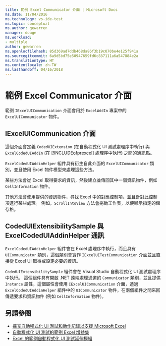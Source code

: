 ```yaml
---
title: 範例 Excel Communicator 介面 | Microsoft Docs
ms.date: 11/04/2016
ms.technology: vs-ide-test
ms.topic: conceptual
ms.author: gewarren
manager: douge
ms.workload:
- multiple
author: gewarren
ms.openlocfilehash: 85d369ad7ddb468da86f3b19c070be4e125f941a
ms.sourcegitcommit: 6a9d5bd75e50947659fd6c837111a6a547884e2a
ms.translationtype: HT
ms.contentlocale: zh-TW
ms.lasthandoff: 04/16/2018
---
```

# <a name="sample-excel-communicator-interface"></a>範例 Excel Communicator 介面
範例 `IExcelUICommunication` 介面會用於 `ExcelAddIn` 專案中的 `ExcelUICommunicator` 物件。

## <a name="iexceluicommunication-interface"></a>IExcelUICommunication 介面
 這個介面會定義 `CodedUIExtension` (在自動程式化 UI 測試處理序中執行) 與 `ExcelCodedUIAddIn` (在 [!INCLUDE[ofprexcel](../test/includes/ofprexcel_md.md)] 處理序中執行) 之間的通訊點。

 `ExcelCodedUIAddinHelper` 組件具有衍生自此介面的 `ExcelUICommunicator` 類別，並且使用 Excel 物件模型來處理這些方法。

 某些方法會從 Excel 取得要求的資訊，然後建立並傳回其中一個資訊物件，例如 `CellInformation` 物件。

 其他方法會使用提供的資訊物件，尋找 Excel 中的對應控制項，並且針對此控制項進行某些處理。 例如，`ScrollIntoView` 方法會捲動工作表，以便顯示指定的儲存格。

## <a name="codeduiextensibilitysample-and-excelcodeduiaddinhelper-communication"></a>CodedUIExtensibilitySample 與 ExcelCodedUIAddinHelper 通訊
 `ExcelCodedUIAddinHelper` 組件會在 Excel 處理序中執行，而且具有 `UICommunicator` 類別，這個類別會實作 `IExcelUITestCommunication` 介面並且直接從 Excel UI 取得或設定必要的資訊。

 `CodedUIExtensibilitySample` 組件會在 Visual Studio 自動程式化 UI 測試處理序中執行。 這個組件具有開啟 .NET 遠端處理通道的 `Communicator` 類別，並且提供 `Instance` 屬性，這個屬性會使用 `IExcelUICommunication` 介面，透過 `ExcelCodedUIAddinHelper` 組件中的 `UICommunicator` 物件，在兩個組件之間來回傳遞要求和資訊物件 (例如 `CellInformation` 物件)。

## <a name="see-also"></a>另請參閱

- [擴充自動程式化 UI 測試和動作記錄以支援 Microsoft Excel](../test/extending-coded-ui-tests-and-action-recordings-to-support-microsoft-excel.md)
- [自動程式化 UI 測試的範例 Excel 增益集](../test/sample-excel-add-in-for-coded-ui-testing.md)
- [Excel 的範例自動程式化 UI 測試延伸模組](../test/sample-coded-ui-test-extension-for-excel.md)
